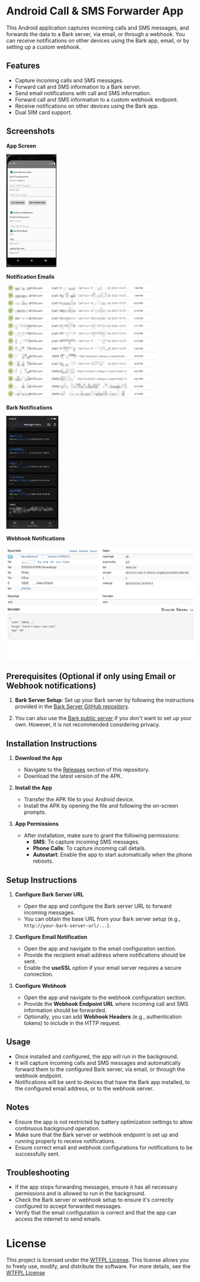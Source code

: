 # Android Call & SMS Forwarder App

This Android application captures incoming calls and SMS messages, and forwards the data to a Bark server, via email, or through a webhook. You can receive notifications on other devices using the Bark app, email, or by setting up a custom webhook.

## Features
- Capture incoming calls and SMS messages.
- Forward call and SMS information to a Bark server.
- Send email notifications with call and SMS information.
- Forward call and SMS information to a custom webhook endpoint.
- Receive notifications on other devices using the Bark app.
- Dual SIM card support.

## Screenshots

__App Screen__

<img src="./screenshots/screenshot1.png" height="300">

__Notification Emails__

<img src="./screenshots/screenshot2.png" height="300">

__Bark Notifications__

<img src="./screenshots/screenshot3.png" height="300">

__Webhook Notifications__

<img src="./screenshots/screenshot4.png" height="300">

## Prerequisites (Optional if only using Email or Webhook notifications)
1. **Bark Server Setup**: Set up your Bark server by following the instructions provided in the [Bark Server GitHub repository](https://github.com/Finb/bark-server/blob/master/README.md).

2. You can also use the [Bark public server](https://bark.day.app/) if you don't want to set up your own. However, it is not recommended considering privacy.

## Installation Instructions
1. **Download the App**
   - Navigate to the [Releases](https://github.com/jinweijie/notify-me/releases) section of this repository.
   - Download the latest version of the APK.

2. **Install the App**
   - Transfer the APK file to your Android device.
   - Install the APK by opening the file and following the on-screen prompts.

3. **App Permissions**
   - After installation, make sure to grant the following permissions:
     - **SMS**: To capture incoming SMS messages.
     - **Phone Calls**: To capture incoming call details.
     - **Autostart**: Enable the app to start automatically when the phone reboots.

## Setup Instructions
1. **Configure Bark Server URL**
   - Open the app and configure the Bark server URL to forward incoming messages.
   - You can obtain the base URL from your Bark server setup (e.g., `http://your-bark-server-url/...`).

2. **Configure Email Notification**
   - Open the app and navigate to the email configuration section.
   - Provide the recipient email address where notifications should be sent.
   - Enable the **useSSL** option if your email server requires a secure connection.

3. **Configure Webhook**
   - Open the app and navigate to the webhook configuration section.
   - Provide the **Webhook Endpoint URL** where incoming call and SMS information should be forwarded.
   - Optionally, you can add **Webhook Headers** (e.g., authentication tokens) to include in the HTTP request.

## Usage
- Once installed and configured, the app will run in the background.
- It will capture incoming calls and SMS messages and automatically forward them to the configured Bark server, via email, or through the webhook endpoint.
- Notifications will be sent to devices that have the Bark app installed, to the configured email address, or to the webhook server.

## Notes
- Ensure the app is not restricted by battery optimization settings to allow continuous background operation.
- Make sure that the Bark server or webhook endpoint is set up and running properly to receive notifications.
- Ensure correct email and webhook configurations for notifications to be successfully sent.

## Troubleshooting
- If the app stops forwarding messages, ensure it has all necessary permissions and is allowed to run in the background.
- Check the Bark server or webhook setup to ensure it's correctly configured to accept forwarded messages.
- Verify that the email configuration is correct and that the app can access the internet to send emails.

# License
This project is licensed under the [WTFPL License](http://www.wtfpl.net). This license allows you to freely use, modify, and distribute the software. For more details, see the [WTFPL License](http://www.wtfpl.net)
